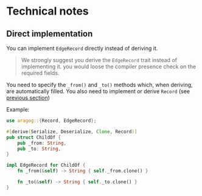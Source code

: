 
# Technical notes

## Direct implementation

You can implement `EdgeRecord` directly instead of deriving it.

> We strongly suggest you derive the `EdgeRecord` trait instead of implementing it.
> you would loose the compiler presence check on the required fields.

You need to specify the `_from()` and `_to()` methods which, when deriving, are automatically filled.
You also need to implement or derive `Record` (see [previous section](../record_trait/index.md))

Example:
```rust
use aragog::{Record, EdgeRecord};

#[derive(Serialize, Deserialize, Clone, Record)]
pub struct ChildOf {
    pub _from: String,
    pub _to: String,
}

impl EdgeRecord for ChildOf {
    fn _from(&self) -> String { self._from.clone() }

    fn _to(&self) -> String { self._to.clone() }
}
```